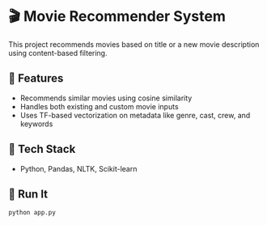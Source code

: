 # 🎬 Movie Recommender System

This project recommends movies based on title or a new movie description using content-based filtering.

## 🔧 Features
- Recommends similar movies using cosine similarity
- Handles both existing and custom movie inputs
- Uses TF-based vectorization on metadata like genre, cast, crew, and keywords

## 🧠 Tech Stack
- Python, Pandas, NLTK, Scikit-learn

## 🚀 Run It
```bash
python app.py
